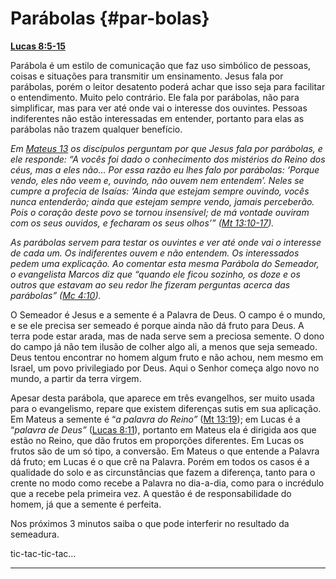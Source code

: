 # Parábolas {#par-bolas}

[**Lucas 8:5-15**](http://bibliaonline.com.br/acf/lc/8/5-15)

Parábola é um estilo de comunicação que faz uso simbólico de pessoas, coisas e situações para transmitir um ensinamento. Jesus fala por parábolas, porém o leitor desatento poderá achar que isso seja para facilitar o entendimento. Muito pelo contrário. Ele fala por parábolas, não para simplificar, mas para ver até onde vai o interesse dos ouvintes. Pessoas indiferentes não estão interessadas em entender, portanto para elas as parábolas não trazem qualquer benefício.

_Em_ [_Mateus 13_](http://bibliaonline.com.br/acf/mt/13) _os discípulos perguntam por que Jesus fala por parábolas, e ele responde: “A vocês foi dado o conhecimento dos mistérios do Reino dos céus, mas a eles não... Por essa razão eu lhes falo por parábolas: ‘Porque vendo, eles não veem e, ouvindo, não ouvem nem entendem’. Neles se cumpre a profecia de Isaías: ‘Ainda que estejam sempre ouvindo, vocês nunca entenderão; ainda que estejam sempre vendo, jamais perceberão. Pois o coração deste povo se tornou insensível; de má vontade ouviram com os seus ouvidos, e fecharam os seus olhos’” (_[_Mt 13:10-17_](http://bibliaonline.com.br/acf/mt/13/10-17)_)._

_As parábolas servem para testar os ouvintes e ver até onde vai o interesse de cada um. Os indiferentes ouvem e não entendem. Os interessados pedem uma explicação. Ao comentar esta mesma Parábola do Semeador, o evangelista Marcos diz que “quando ele ficou sozinho, os doze e os outros que estavam ao seu redor lhe fizeram perguntas acerca das parábolas” (_[_Mc 4:10_](http://bibliaonline.com.br/acf/mc/4/10)_)._

O Semeador é Jesus e a semente é a Palavra de Deus. O campo é o mundo, e se ele precisa ser semeado é porque ainda não dá fruto para Deus. A terra pode estar arada, mas de nada serve sem a preciosa semente. O dono do campo já não tem ilusão de colher algo ali, a menos que seja semeado. Deus tentou encontrar no homem algum fruto e não achou, nem mesmo em Israel, um povo privilegiado por Deus. Aqui o Senhor começa algo novo no mundo, a partir da terra virgem.

Apesar desta parábola, que aparece em três evangelhos, ser muito usada para o evangelismo, repare que existem diferenças sutis em sua aplicação. Em Mateus a semente é “_a palavra do Reino”_ ([Mt 13:19](http://bibliaonline.com.br/acf/mt/13/19)); em Lucas é a “_palavra de Deus”_ ([Lucas 8:11](http://bibliaonline.com.br/acf/lc/8/11)), portanto em Mateus ela é dirigida aos que estão no Reino, que dão frutos em proporções diferentes. Em Lucas os frutos são de um só tipo, a conversão. Em Mateus o que entende a Palavra dá fruto; em Lucas é o que crê na Palavra. Porém em todos os casos é a qualidade do solo e as circunstâncias que fazem a diferença, tanto para o crente no modo como recebe a Palavra no dia-a-dia, como para o incrédulo que a recebe pela primeira vez. A questão é de responsabilidade do homem, já que a semente é perfeita.

Nos próximos 3 minutos saiba o que pode interferir no resultado da semeadura.

tic-tac-tic-tac...

*****